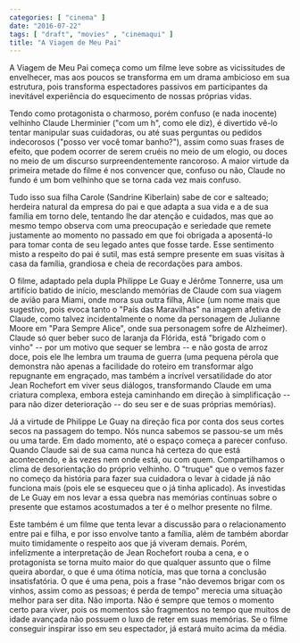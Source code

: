 ```yaml
---
categories: [ "cinema" ]
date: "2016-07-22"
tags: [ "draft", "movies" , "cinemaqui" ]
title: "A Viagem de Meu Pai"
---
```

A Viagem de Meu Pai começa como um filme leve sobre as vicissitudes de
envelhecer, mas aos poucos se transforma em um drama ambicioso em sua
estrutura, pois transforma espectadores passivos em participantes da
inevitável experiência do esquecimento de nossas próprias vidas.

Tendo como protagonista o charmoso, porém confuso (e nada inocente)
velhinho Claude Lherminier ("com um h", como ele diz), é divertido vê-lo
tentar manipular suas cuidadoras, ou até suas perguntas ou pedidos
indecorosos ("posso ver você tomar banho?"), assim como suas frases
de efeito, que podem ocorrer de serem cruéis no meio de um elogio,
ou doces no meio de um discurso surpreendentemente rancoroso. A maior
virtude da primeira metade do filme é nos convencer que, confuso ou não,
Claude no fundo é um bom velhinho que se torna cada vez mais confuso.

Tudo isso sua filha Carole (Sandrine Kiberlain) sabe de cor e salteado;
herdeira natural da empresa do pai e que adapta a sua vida e a de sua
família em torno dele, tentando lhe dar atenção e cuidados, mas que
ao mesmo tempo observa com uma preocupação e seriedade que remete
justamente ao momento no passado em que foi obrigada a aposentá-lo para
tomar conta de seu legado antes que fosse tarde. Esse sentimento misto
a respeito do pai é sutil, mas está sempre presente em suas visitas
à casa da família, grandiosa e cheia de recordações para ambos.

O filme, adaptado pela dupla Philippe Le Guay e Jérôme Tonnerre, usa um
artifício batido de início, mesclando memórias de Claude com sua viagem
de avião para Miami, onde mora sua outra filha, Alice (um nome mais que
sugestivo, pois evoca tanto o "País das Maravilhas" na imagem afetiva de
Claude, como talvez incidentalmente o nome da personagem de Julianne Moore
em "Para Sempre Alice", onde sua personagem sofre de Alzheimer). Claude
só quer beber suco de laranja da Flórida, está "brigado com o vinho"
-- por um motivo que sequer se lembra -- e não gosta de arroz doce, pois
ele lhe lembra um trauma de guerra (uma pequena pérola que demonstra
não apenas a facilidade do roteiro em transformar algo repugnante em
engraçado, mas também a incrível versatilidade do ator Jean Rochefort
em viver seus diálogos, transformando Claude em uma criatura complexa,
embora esteja caminhando em direção à simplificação -- para não
dizer deterioração -- do seu ser e de suas próprias memórias).

Já a virtude de Philippe Le Guay na direção fica por conta dos seus
cortes secos na passagem do tempo. Nós nunca sabemos se passou-se um
mês ou uma tarde. Em dado momento, até o espaço começa a parecer
confuso. Quando Claude sai de sua cama nunca há certeza do que está
acontecendo, e às vezes nem onde está, ou com quem. Compartilhamos o
clima de desorientação do próprio velhinho. O "truque" que o vemos
fazer no começo da história para fazer sua cuidadora o levar à cidade
já não funciona mais (pois ele se esqueceu que o já tinha aplicado). As
investidas de Le Guay em nos levar a essa quebra nas memórias contínuas
sobre o presente que estamos acostumados a ter é o melhor presente no
filme.

Este também é um filme que tenta levar a discussão para o
relacionamento entre pai e filha, e por isso envolve tanto a família,
além de também abordar muito timidamente o respeito aos que já viveram
demais. Porém, infelizmente a interpretação de Jean Rochefort rouba
a cena, e o protagonista se torna muito maior do que qualquer assunto
que o filme queira abordar, o que é uma ótima notícia, mas que torna
a conclusão insatisfatória. O que é uma pena, pois a frase "não
devemos brigar com os vinhos, assim como as pessoas; é perda de tempo"
merecia uma situação melhor para ser dita. Não importa. Não é sempre
que temos o momento certo para viver, pois os momentos são fragmentos
no tempo que muitos de idade avançada não possuem o luxo de reter em
suas memórias. Se o filme conseguir inspirar isso em seu espectador,
já estará muito acima da média.
